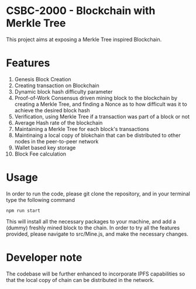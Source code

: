 # CSBC-2000 - Blockchain with Merkle Tree 

This project aims at exposing a Merkle Tree inspired Blockchain.

# Features
1. Genesis Block Creation
2. Creating transaction on Blockchain
3. Dynamic block hash difficulty parameter
4. Proof-of-Work Consensus driven mining block to the blockchain by creating a Merkle Tree, and finding a Nonce as to how difficult was it to achieve the desired block hash
5. Verification, using Merkle Tree if a transaction was part of a block or not
6. Average Hash rate of the blockchain
7. Maintaining a Merkle Tree for each block's transactions
8. Maintinaing a local copy of blokchain that can be distributed to other nodes in the peer-to-peer network
9. Wallet based key storage
10. Block Fee calculation

# Usage
In order to run the code, please git clone the repository, and in your terminal type the following command

```npm run start```

This will install all the necessary packages to your machine, and add a (dummy) freshly mined block to the chain.
In order to try all the features provided, please navigate to src/Mine.js, and make the necessary changes.

# Developer note
The codebase will be further enhanced to incorporate IPFS capabilities so that the local copy of chain can be distributed in the network.
